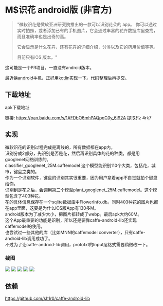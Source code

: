 # M$识花 android版 (非官方)

> "微软识花是微软亚洲研究院推出的一款可以识别花朵的 app。
你可以通过实时拍照，或者添加已有的手机图片，它会通过丰富的花卉数据库里查找，而且准确率也是出奇的高。
>
> 它会显示是什么花卉，还有花卉的详细介绍，分类以及它的药用价值等等。
>
> 目前只有iOS 版本。"

这可能是一个PR项目，一直没有android版本。

最近换android手机，正好用kotlin实现一下。代码整理后再提交。

## 下载地址

apk下载地址

链接: https://pan.baidu.com/s/1AFDbO6mhPAQpqC0y_6i92A 提取码: 4rk7

## 实现
微软识花的识别过程完成是离线的，所有数据都在app内。
<br>
识别分成2部分，先识别是否是花，然后再识别具体的花的种类，都是用googlenet网络训练的。
<br>
classifier_googlenet_25M.caffemodel 这个模型能识别110个大类，包括花，城市，键盘之类的。 
<br>
作为一个识别软件，键盘的识别其实很重要，因为用户拿着app不自觉就拍个键盘给你。
<br>
识别到是花之后，会调用第二个模型plant_googlenet_25M.caffemodel。这个模型包含了403种花。
<br>
花的具体信息保存在一个sqlite数据库中FlowerInfo.db。同时403种花的图片也都在app里面，这要是为什么iOS版App有130多M。
<br>
android版本为了减少大小，把图片都转成了webp。最后apk大约60M。
<br>
这个App最重要的功能是识别，所以还是要靠caffe-android-lib还实现caffemodel的使用。
<br>
也尝试过一些其他的库（比如MNN的caffemodel converter），只有caffe-android-lib调用成功了。
<br>
不过为了让caffe-android-lib调用，prototxt的Input层格式需要稍微改一下。<br>


### 截图
![](./s4.png)
![](./s1.png)
![](./s2.png)
![](./s3.png)
![](./s5.png)

## 依赖

https://github.com/sh1r0/caffe-android-lib


